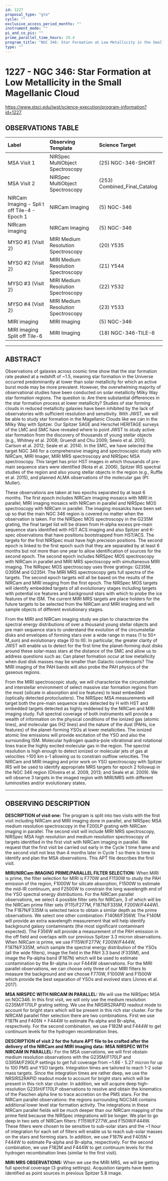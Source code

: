 ```yaml
---
id: 1227
proposal_type: "gto"
cycle: ""
exclusive_access_period_months: ""
instrument_mode: ""
pi_and_co_pis: ""
prime_parallel_time_hours: 29.4
program_title: "NGC 346: Star Formation at Low Metallicity in the Small Magellanic Cloud"
type: ""
---
```

# 1227 - NGC 346: Star Formation at Low Metallicity in the Small Magellanic Cloud
https://www.stsci.edu/jwst/science-execution/program-information?id=1227
## OBSERVATIONS TABLE
| Label                                   | Observing Template                     | Science Target             |
| :-------------------------------------- | :------------------------------------- | :------------------------- |
| MSA Visit 1                             | NIRSpec MultiObject Spectroscopy       | (25) NGC-346-SHORT         |
| MSA Visit 2                             | NIRSpec MultiObject Spectroscopy       | (253) Combined_Final_Catalog |
| NIRCam Imaging - Spli t off Tile-4 - Epoch 1 | NIRCam Imaging                       | (5) NGC-346                |
| NIRcam imaging                          | NIRCam Imaging                       | (5) NGC-346                |
| MYSO #1 (Visit 2)                       | MIRI Medium Resolution Spectroscopy    | (20) Y535                  |
| MYSO #2 (Visit 2)                       | MIRI Medium Resolution Spectroscopy    | (21) Y544                  |
| MYSO #3 (Visit 2)                       | MIRI Medium Resolution Spectroscopy    | (22) Y532                  |
| MYSO #4 (Visit 2)                       | MIRI Medium Resolution Spectroscopy    | (23) Y533                  |
| MIRI imaging                            | MIRI Imaging                         | (5) NGC-346                |
| MIRI imaging Split off Tile-6           | MIRI Imaging                         | (18) NGC-346-TILE-6        |

---

## ABSTRACT

Observations of galaxies across cosmic time show that the star formation rate peaked at a redshift of ~1.5, meaning star formation in the Universe occurred predominantly at lower than solar metallicity for which an active burst mode may be more prevalent. However, the overwhelming majority of observational studies have been conducted on solar metallicity Milky Way star formation regions. The question is: Are there substantial differences in the star formation process at lower metallicity? Studies of star forming clouds in reduced metallicity galaxies have been inhibited by the lack of observatories with sufficient resolution and sensitivity. With JWST, we will be able to study star formation in the Magellanic Clouds like we can in the Milky Way with Spitzer. Our Spitzer SAGE and Herschel HERITAGE surveys of the LMC and SMC have revealed where to point JWST to study active star formation from the discovery of thousands of young stellar objects (e.g., Whitney et al. 2008; Gruendl and Chu 2009; Sewio et al. 2013; Carlson et al. 2012; Seale et al. 2014). In the SMC, we have selected the target NGC 346 for a comprehensive imaging and spectroscopic study with NIRCam, MIRI Imager, MIRI MRS spectroscopy and NIRSpec MSA spectroscopy. This target has prior HST images in which thousands of pre-main sequence stars were identified (Nota et al. 2006), Spitzer IRS spectral studies of the region and also young stellar objects in the region (e.g., Ruffle et al. 2015), and planned ALMA observations of the molecular gas (PI: Muller).

These observations are taken at two epochs separated by at least 6 months. The first epoch includes NIRCam imaging mosaics with MIRI in parallel; MIRI imaging mosaics with NIRCam in parallel and NIRSpec MOS spectroscopy with NIRCam in parallel. The imaging mosaicks have been set up so that the main NGC 346 region is covered no matter when the observation is taken. For the NIRSpec MOS spectroscopy in the G235M grating, the final target list will be drawn from H-alpha excess pre-main sequence stars identified with HST ACS imaging and also Spitzer and K-spec observations that have positions bootstrapped from HST/ACS. The targets for the first NIRSpec must have high precision positions. The second epoch is linked to the first epoch such that they are separated by at least 6 months but not more than one year to allow identification of sources for the second epoch. The second epoch includes NIRSpec MOS spectroscopy with NIRCam in parallel and MIRI MRS spectoscopy with simultaneous MIRI imaging. The NIRspec MOS spectroscopy uses three gratings: G235M, G395M and G235H. The MIRI MRS spectroscopy gets full spectra of the targets. The second epoch targets will all be based on the results of the NIRCam and MIRI imaging from the first epoch. The NIRSpec MOS targets will identify embedded targets of all evolutionary stages including targets with potential ice features and background stars with which to probe the ice features of the ISM. The current MIRI MRS targets are place holders for the future targets to be selected from the NIRCam and MIRI imaging and will sample objects of different evolutionary stages.

From the MIRI and NIRCam imaging study we plan to characterize the spectral energy distributions of over a thousand young stellar objects and pre main sequence stars to understand the evolution of the circumstellar disks and envelopes of forming stars over a wide range in mass (1 to 50+ M_sun) and evolutionary stage (0 to III). In particular, the greater clarity of JWST will enable us to detect for the first time the planet-forming dust disks around these solar-mass stars at the distance of the SMC and allow us to address questions such as: Can planet formation occur at low metallicity when dust disk masses may be smaller than Galactic counterparts? The MIRI imaging of the PAH bands will also probe the PAH physics of the gaseous regions.

From the MIRI spectroscopic study, we will characterize the circumstellar and interstellar environment of select massive star formation regions from the most (silicate in absorption and ice features) to least embedded (optically detected protoclusters). The NIRSpec MSA measurements will target both the pre-main sequence stars detected by H with HST and embedded targets detected as highly reddened by the NIRCam and MIRI imaging study. Full spectral coverage of both instruments will provide a wealth of information on the physical conditions of the ionized gas (atomic lines), and molecular gas (H2 lines) and the nature of the dust (PAHs, ice features) of the planet-forming YSOs at lower metallicities. The ionized atomic line emissions will provide excitation of the YSO and also the surrounding ISM. Molecular hydrogen quadra-pole vibrational and rotational lines trace the highly excited molecular gas in the region. The spectral resolution is high enough to detect ionized or molecular jets of gas at velocities >100 km s-1 allowing us to constrain outflow velocities. The NIRCam and MIRI imaging and prior work on YSO spectroscopy with Spitzer IRS will be used to identify appropriate MRS targets for epoch 2 followup in the NGC 346 region (Oliveira et al. 2009, 2013; and Seale et al. 2009). We will observe 3 targets in the imaged region with MIRI/MRS with different luminosities and/or evolutionary states.

---

## OBSERVING DESCRIPTION

**DESCRIPTION of visit one:**
The program is split into two visits with the first visit including NIRCam and MIRI imaging done in parallel, and NIRSpec MSA medium resolution spectroscopy in the F200LP grating with NIRCam imaging in parallel. The second visit will include MIRI MRS spectroscopy, NIRSpec MSA high resolution and medium resolution spectroscopy of targets identified in the first visit with NIRCam imaging in parallel.
We request that the first visit be carried out early in the Cycle 1 time frame and the second visit not less than 4 months later in Cycle 1 so there is time to identify and plan the MSA observations.
This APT file describes the first visit.

**MIRI/NIRCam IMAGING PRIME/PARALLEL FILTER SELECTION:**
When MIRI is prime, the filter selection for MIRI is F770W and F1130W to study the PAH emission of the region, F1000W for silicate absorption, F1500W to estimate the mid-IR continuum, and F2500W to constrain the long wavelength end of the YSO spectral energy distributions. For the NIRCam parallel observations, we select 4 possible filter sets for NIRCam, 3 of which will be the NIRCam prime filter sets (F115/F277M, F187N/F335M, F200W/F444W). The F187N/F335M is selected twice to obtain a similar depth as the prime observations. We select one other combination: F140M/F356W. The F140M will provide an extra wavelength measurement that will help identify background galaxy contaminants (the most significant contaminant expected). The F356W will provide a measurement of the PAH emission in the off field and overlaps with our previous Spitzer 3.3 micron observations.
When NIRCam is prime, we use F115W/F277W, F200W/F444W, F187N/F335M, which sample the spectral energy distribution of the YSOs (all the wide filters), image the field in the PAH 3.3 band (F335M), and image the Pa-alpha band (F187N) which will be used to estimate contamination by the Br-alpha in our F444W observations. For the MIRI parallel observations, we can choose only three of our MIRI filters to measure the background and we choose F770W, F1000W and F1500W which provide the best separation of YSOs and evolved stars (Jones et al. 2017).

**MSA NIRSPEC WITH NIRCAM IN PARALLEL:**
We will use the NIRSpec MSA on NGC346. In this first visit, we will only use the medium resolution G235M/F170LP grating setting. We use the NRSIRS2RAPID readout mode to account for bright stars which will be present in this rich star cluster.
For the NIRCAM parallel filter selection there are two combinations. First we use F187N and F405N + F444W to estimate Pa-alpha and Br-alpha, respectively. For the second combination, we use F182M and F444W to get continuum levels for the hydrogen recombination lines.

**DESCRIPTION of visit 2 for the future APT file to be crafted after the delivery of the NIRCam and MIRI imaging data:**
**MSA NIRSPEC WITH NIRCAM IN PARALLEL:**
For the MSA oservations, we will first obstain medium resolution observations with the G235M/F170LP and G395M/F290LP settings to get full coverage from ~1.66 - 5.27 micron for up to 100 PMS and YSO targets. Integration times are tailored to reach 1-2 solar mass targets. Since the integration times are rather deep, we use the NRSIRS2RAPID readout mode to account for bright stars which will be present in this rich star cluster. In addition, we will acquire deep high-resolution G235H/F170LP observations to resolve and obtain the kinematics of the Paschen alpha line to trace accretion on the PMS stars.
For the NIRCam parallel observations: the regions surrounding NGC346 contains additional lower level star formation activity. The integrations in these NIRCam parallel fields will be much deeper than our NIRCam mapping of the prime field because the NIRSpec integrations will be longer. We plan to go deep in two sets of NIRCam filters: F115W/F277W_and F150W/F444W. These filters were chosen to be sensitive to sub-solar stars and the ~1 hour of integration for each set of filters will enable us to reach sub-solar masses on the stars and forming stars. In addition, we use F187N and F405N + F444W to estimate Pa-alpha and Br-alpha, respectively. For the second combination, we use F182M and F444W to get continuum levels for the hydrogen recombination lines (similar to the first visit).

**MIRI MRS OBSERVATIONS:**
When we use the MIRI MRS, we will be getting full spectral coverage (3 grating settings). Acquistion targets have been identified as point sources in previous Spitzer 5.8 image.